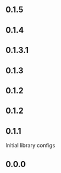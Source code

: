 ## 0.1.5

## 0.1.4

## 0.1.3.1

## 0.1.3

## 0.1.2

## 0.1.2

## 0.1.1
Initial library configs

## 0.0.0
